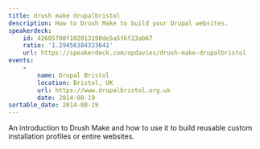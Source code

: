 ```yaml
---
title: drush make drupalbristol
description: How to Drush Make to build your Drupal websites.
speakerdeck:
    id: 42605700f102013198de5a5f6f23ab67
    ratio: '1.29456384323641'
    url: https://speakerdeck.com/opdavies/drush-make-drupalbristol
events:
    -
        name: Drupal Bristol
        location: Bristol, UK
        url: https://www.drupalbristol.org.uk
        date: 2014-08-19
sortable_date: 2014-08-19
---
```


An introduction to Drush Make and how to use it to build reusable custom installation profiles or entire websites.
